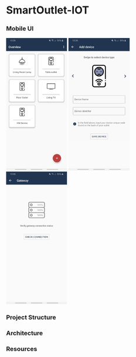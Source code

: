 # SmartOutlet-IOT

### Mobile UI ###     

<img src="https://github.com/ManolescuSebastian/SmartOutlet-IOT/blob/develop_mobile/mobile/SmartOutletIOT/app%20screenshots/hm_sc_1.jpg" width="33%"></img>
<img src="https://github.com/ManolescuSebastian/SmartOutlet-IOT/blob/develop_mobile/mobile/SmartOutletIOT/app%20screenshots/hm_sc_2.jpg" width="33%"></img>
<img src="https://github.com/ManolescuSebastian/SmartOutlet-IOT/blob/develop_mobile/mobile/SmartOutletIOT/app%20screenshots/hm_sc_3.jpg" width="33%"></img>
    

### Project Structure ###

### Architecture ###

### Resources ###


